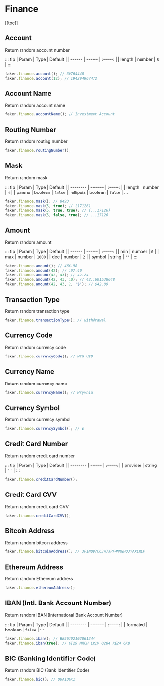 # Finance

[[toc]]

## Account

Return random account number

::: tip
| Param | Type | Default |
| ------ | ------ | :-----: |
| length | number | `8` |
:::

```js
faker.finance.account(); // 30764440
faker.finance.account(12); // 194294967472
```

## Account Name

Return random account name

```js
faker.finance.accountName(); // Investment Account
```

## Routing Number <Badge text="5.0.0+" type="tip" vertical="middle"/>

Return random routing number

```js
faker.finance.routingNumber();
```

## Mask

Return random mask

::: tip
| Param | Type | Default |
| -------- | ------- | :-----: |
| length | number | `4` |
| parens | boolean | `false` |
| ellipsis | boolean | `false` |
:::

```js
faker.finance.mask(); // 8493
faker.finance.mask(5, true); // (17126)
faker.finance.mask(5, true, true); // (...17126)
faker.finance.mask(5, false, true); // ...17126
```

## Amount

Return random amount

::: tip
| Param | Type | Default |
| ------ | ------ | :-----: |
| min | number | `0` |
| max | number | `1000` |
| dec | number | `2` |
| symbol | string | `''` |
:::

```js
faker.finance.amount(); // 466.98
faker.finance.amount(42); // 197.40
faker.finance.amount(42, 43); // 42.24
faker.finance.amount(42, 43, 10); // 42.1601538648
faker.finance.amount(42, 43, 2, '$'); // $42.89
```

## Transaction Type

Return random transaction type

```js
faker.finance.transactionType(); // withdrawal
```

## Currency Code

Return random currency code

```js
faker.finance.currencyCode(); // HTG USD
```

## Currency Name

Return random currency name

```js
faker.finance.currencyName(); // Hryvnia
```

## Currency Symbol

Return random currency symbol

```js
faker.finance.currencySymbol(); // £
```

## Credit Card Number <Badge text="5.0.0+" type="tip" vertical="middle"/>

Return random credit card number

::: tip
| Param | Type | Default |
| -------- | ------ | :-----: |
| provider | string | `''` |
:::

```js
faker.finance.creditCardNumber();
```

## Credit Card CVV <Badge text="5.0.0+" type="tip" vertical="middle"/>

Return random credit card CVV

```js
faker.finance.creditCardCVV();
```

## Bitcoin Address

Return random bitcoin address

```js
faker.finance.bitcoinAddress(); // 3FINQD7C6JW7XPF4NMNHOJYAXLKLP
```

## Ethereum Address <Badge text="5.0.0+" type="tip" vertical="middle"/>

Return random Ethereum address

```js
faker.finance.ethereumAddress();
```

## IBAN (Intl. Bank Account Number)

Return random IBAN (International Bank Account Number)

::: tip
| Param | Type | Default |
| -------- | ------- | :-----: |
| formated | boolean | `false` |
:::

```js
faker.finance.iban(); // BE56302102061244
faker.finance.iban(true); // GI29 MRCH LR1V 0284 KE24 6K8
```

## BIC (Banking Identifier Code)

Return random BIC (Bank Identifier Code)

```js
faker.finance.bic(); // OUAIDGK1
```
